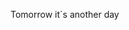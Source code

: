 <p>Tomorrow it´s another day</p>
           


<!---
vinialr/vinialr is a ✨ special ✨ repository because its `README.md` (this file) appears on your GitHub profile.
You can click the Preview link to take a look at your changes.
--->

